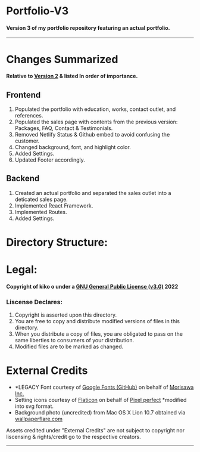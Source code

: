 <h1>Portfolio-V3</h1>
<h4>Version 3 of my portfolio repository featuring an actual portfolio.</h4>
<hr/>
<h1>Changes Summarized</h1>
<h4>Relative to <a href="https://github.com/kikoooooooo/portfolio-V2">Version 2</a> & listed In order of importance.</h4>
<h2>Frontend</h2>
<ol>
  <li>Populated the portfolio with education, works, contact outlet, and references.</li>
  <li>Populated the sales page with contents from the previous version: Packages, FAQ, Contact & Testimonials.</li>
  <li>Removed Netlify Status & Github embed to avoid confusing the customer.</li>
  <li>Changed background, font, and highlight color.</li>
  <li>Added Settings.</li>
  <li>Updated Footer accordingly.</li>
</ol>
<h2>Backend</h2>
<ol>
  <li>Created an actual portfolio and separated the sales outlet into a deticated sales page.</li>
  <li>Implemented React Framework.</li>
  <li>Implemented Routes.</li>
  <li>Added Settings.</li>
</ol>
<h1>Directory Structure:</h1>
<!--warai-->
<h1>Legal:</h1>
<h4>Copyright of kiko o under a <a href="https://www.gnu.org/licenses/gpl-3.0.en.html">GNU General Public License (v3.0)</a> 2022 </h4>
<h3>Liscense Declares:</h3>
<ol>
<li>Copyright is asserted upon this directory.</li>
<li>You are free to copy and distribute modified versions of files in this directory.</li>
<li>When you distribute a copy of files, you are obligated to pass on the same liberties to consumers of your distribution.</li>
<li>Modified files are to be marked as changed.</li>
</ol>
<h1>External Credits</h1>
<ul>
  <li>*LEGACY Font courtesy of <a href="https://github.com/googlefonts/morisawa-biz-ud-gothic" target="blank">Google Fonts (GitHub)</a> on behalf of <a     href="https://en.morisawa.co.jp/" target="blank">Morisawa Inc.</a></li>
  <li>Setting icons courtesy of <a href="https://www.flaticon.com/" target="blank">Flaticon</a> on behalf of <a href="https://www.flaticon.com/free-icons/settings" title="settings icons" target="blank">Pixel perfect</a> *modified into svg format.</li>
  <li>Background photo (uncredited) from Mac OS X Lion 10.7 obtained via <a href="https://www.wallpaperflare.com/" target="blank">wallpaperflare.com</a></li>
</ul>
Assets credited under "External Credits" are not subject to copyright nor liscensing & rights/credit go to the respective creators.
<hr/>
